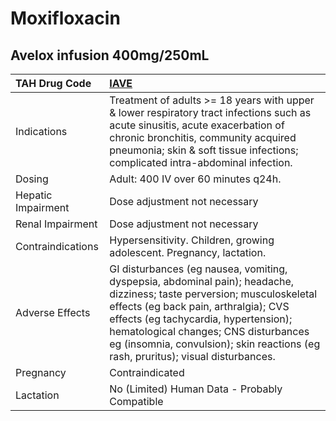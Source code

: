 # Moxifloxacin

## Avelox infusion 400mg/250mL

| TAH Drug Code      | [IAVE](https://www.tahsda.org.tw/drugs/hissearch.php?drug_code=IAVE)                                                                                                                                                                                                                                                                 |
|:-------------------|:-------------------------------------------------------------------------------------------------------------------------------------------------------------------------------------------------------------------------------------------------------------------------------------------------------------------------------------|
| Indications        | Treatment of adults >= 18 years with upper & lower respiratory tract infections such as acute sinusitis, acute exacerbation of chronic bronchitis, community acquired pneumonia; skin & soft tissue infections; complicated intra-abdominal infection.                                                                               |
| Dosing             | Adult: 400 IV over 60 minutes q24h.                                                                                                                                                                                                                                                                                                  |
| Hepatic Impairment | Dose adjustment not necessary                                                                                                                                                                                                                                                                                                        |
| Renal Impairment   | Dose adjustment not necessary                                                                                                                                                                                                                                                                                                        |
| Contraindications  | Hypersensitivity. Children, growing adolescent. Pregnancy, lactation.                                                                                                                                                                                                                                                                |
| Adverse Effects    | GI disturbances (eg nausea, vomiting, dyspepsia, abdominal pain); headache, dizziness; taste perversion; musculoskeletal effects (eg back pain, arthralgia); CVS effects (eg tachycardia, hypertension); hematological changes; CNS disturbances eg (insomnia, convulsion); skin reactions (eg rash, pruritus); visual disturbances. |
| Pregnancy          | Contraindicated                                                                                                                                                                                                                                                                                                                      |
| Lactation          | No (Limited) Human Data - Probably Compatible                                                                                                                                                                                                                                                                                        |

